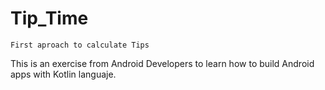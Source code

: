 # Tip_Time
`First aproach to calculate Tips`

This is an exercise from Android Developers to learn how to build Android apps with Kotlin languaje.
